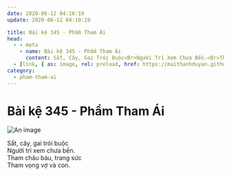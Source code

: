 ```yaml
---
date: 2020-06-12 04:10:19
update: 2020-06-12 04:10:19

title: Bài kệ 345 - Phẩm Tham Ái
head:
  - - meta
    - name: Bài kệ 345 - Phẩm Tham Ái
      content: Sắt, Cây, Gai Trói Buộc<Br>Người Trí Xem Chưa Bền.<Br>Tham Châu Báu, Trang Sức<Br>Tham Vọng Vợ Và Con.<Br>
  - [link, { as: image, rel: preload, href: https://maithanhduyan.github.io/kinh-phap-cu/img/pham-tham-ai/pham-tham-ai-345.jpg }]
category:
  - pham-tham-ai
---
```


# Bài kệ 345 - Phẩm Tham Ái

![An image](/img/pham-tham-ai/pham-tham-ai-345.jpg)

Sắt, cây, gai trói buộc<br>Người trí xem chưa bền.<br>Tham châu báu, trang sức<br>Tham vọng vợ và con.<br>
